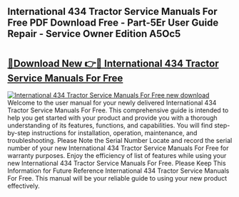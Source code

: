 ## International 434 Tractor Service Manuals For Free PDF Download Free - Part-5Er User Guide Repair - Service Owner Edition A5Oc5

# <h2><a href="http://bc91945.oget.top/?id=International+434+Tractor+Service+Manuals+For+Free">🔗Download New 👉🔴 International 434 Tractor Service Manuals For Free</a></h2>

[![International 434 Tractor Service Manuals For Free new download](https://i.imgur.com/5g1atiW.png)](http://bc91945.oget.top/?id=International+434+Tractor+Service+Manuals+For+Free)
Welcome to the user manual for your newly delivered International 434 Tractor Service Manuals For Free. This comprehensive guide is intended to help you get started with your product and provide you with a thorough understanding of its features, functions, and capabilities. You will find step-by-step instructions for installation, operation, maintenance, and troubleshooting. Please Note the Serial Number Locate and record the serial number of your new International 434 Tractor Service Manuals For Free for warranty purposes. Enjoy the efficiency of list of features while using your new International 434 Tractor Service Manuals For Free. Please Keep This Information for Future Reference International 434 Tractor Service Manuals For Free. This manual will be your reliable guide to using your new product effectively.
